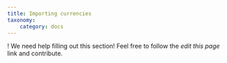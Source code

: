 ```yaml
---
title: Importing currencies
taxonomy:
    category: docs
---
```


! We need help filling out this section! Feel free to follow the *edit this page* link and contribute.
